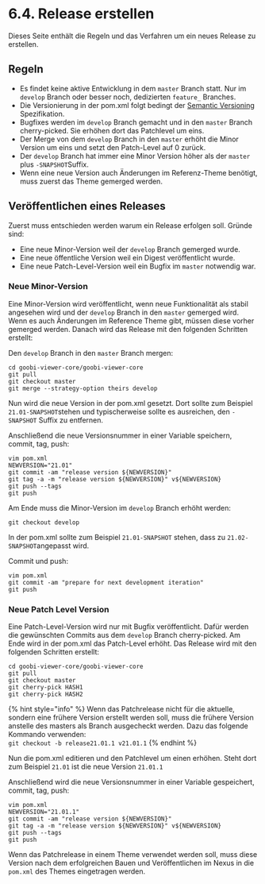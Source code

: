 # 6.4. Release erstellen

Dieses Seite enthält die Regeln und das Verfahren um ein neues Release zu erstellen.

## Regeln

* Es findet keine aktive Entwicklung in dem `master` Branch statt. Nur im `develop` Branch oder besser noch, dedizierten `feature_` Branches.
* Die Versionierung in der pom.xml folgt bedingt der [Semantic Versioning](https://semver.org/) Spezifikation.
* Bugfixes werden im `develop` Branch gemacht und in den `master` Branch cherry-picked. Sie erhöhen dort das Patchlevel um eins.
* Der Merge von dem `develop` Branch in den `master` erhöht die Minor Version um eins und setzt den Patch-Level auf 0 zurück.
* Der `develop` Branch hat immer eine Minor Version höher als der `master` plus `-SNAPSHOT`Suffix.
* Wenn eine neue Version auch Änderungen im Referenz-Theme benötigt, muss zuerst das Theme gemerged werden.

## Veröffentlichen eines Releases

Zuerst muss entschieden werden warum ein Release erfolgen soll. Gründe sind:

* Eine neue Minor-Version weil der `develop` Branch gemerged wurde.
* Eine neue öffentliche Version weil ein Digest veröffentlicht wurde.
* Eine neue Patch-Level-Version weil ein Bugfix im `master` notwendig war.

### Neue Minor-Version

Eine Minor-Version wird veröffentlicht, wenn neue Funktionalität als stabil angesehen wird und der `develop` Branch in den `master` gemerged wird. Wenn es auch Änderungen im Reference Theme gibt, müssen diese vorher gemerged werden. Danach wird das Release mit den folgenden Schritten erstellt:

Den `develop` Branch in den `master` Branch mergen:

```
cd goobi-viewer-core/goobi-viewer-core
git pull
git checkout master
git merge --strategy-option theirs develop
```

Nun wird die neue Version in der pom.xml gesetzt. Dort sollte zum Beispiel `21.01-SNAPSHOT`stehen und typischerweise sollte es ausreichen, den `-SNAPSHOT` Suffix zu entfernen.

Anschließend die neue Versionsnummer in einer Variable speichern, commit, tag, push:

```
vim pom.xml
NEWVERSION="21.01"
git commit -am "release version ${NEWVERSION}"
git tag -a -m "release version ${NEWVERSION}" v${NEWVERSION}
git push --tags
git push
```

Am Ende muss die Minor-Version im `develop` Branch erhöht werden:

```
git checkout develop
```

In der pom.xml sollte zum Beispiel `21.01-SNAPSHOT` stehen, dass zu `21.02-SNAPSHOT`angepasst wird.

Commit und push:

```
vim pom.xml
git commit -am "prepare for next development iteration"
git push
```

### Neue Patch Level Version

Eine Patch-Level-Version wird nur mit Bugfix veröffentlicht. Dafür werden die gewünschten Commits aus dem `develop` Branch cherry-picked. Am Ende wird in der pom.xml das Patch-Level erhöht. Das Release wird mit den folgenden Schritten erstellt:

```
cd goobi-viewer-core/goobi-viewer-core
git pull
git checkout master
git cherry-pick HASH1
git cherry-pick HASH2
```

{% hint style="info" %}
Wenn das Patchrelease nicht für die aktuelle, sondern eine frühere Version erstellt werden soll, muss die frühere Version anstelle des masters als Branch ausgecheckt werden. Dazu das folgende Kommando verwenden:\
`git checkout -b release21.01.1 v21.01.1`
{% endhint %}

Nun die pom.xml editieren und den Patchlevel um einen erhöhen. Steht dort zum Beispiel `21.01` ist die neue Version `21.01.1`

Anschließend wird die neue Versionsnummer in einer Variable gespeichert, commit, tag, push:

```
vim pom.xml
NEWVERSION="21.01.1"
git commit -am "release version ${NEWVERSION}"
git tag -a -m "release version ${NEWVERSION}" v${NEWVERSION}
git push --tags
git push
```

Wenn das Patchrelease in einem Theme verwendet werden soll, muss diese Version nach dem erfolgreichen Bauen und Veröffentlichen im Nexus in die `pom.xml` des Themes eingetragen werden.
